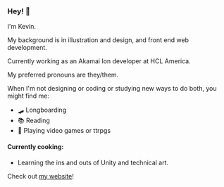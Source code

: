 ### Hey! 👋
I'm Kevin.

My background is in illustration and design, and front end web development.

Currently working as an Akamai Ion developer at HCL America.

My preferred pronouns are they/them.

When I'm not designing or coding or studying new ways to do both, you might find me:
- 🛹 Longboarding
- 📚 Reading
- 🎲 Playing video games or ttrpgs

#### Currently cooking:
- Learning the ins and outs of Unity and technical art.

Check out [my website](https://www.khongcodes.com/)!

<!--
**khongcodes/khongcodes** is a ✨ _special_ ✨ repository because its `README.md` (this file) appears on your GitHub profile.

Here are some ideas to get you started:

- 🔭 I’m currently working on ...
- 🌱 I’m currently learning ...
- 👯 I’m looking to collaborate on ...
- 🤔 I’m looking for help with ...
- 💬 Ask me about ...
- 📫 How to reach me: ...
- 😄 Pronouns: ...
- ⚡ Fun fact: ...

-->
